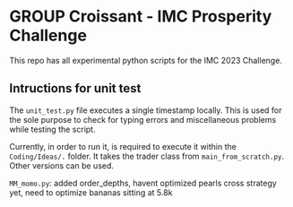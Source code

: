 # GROUP Croissant - IMC Prosperity Challenge

This repo has all experimental python scripts for the IMC 2023 Challenge.

## Intructions for unit test
The `unit_test.py` file executes a single timestamp locally. 
This is used for the sole purpose to check for typing errors and miscellaneous problems while testing the script.

Currently, in order to run it, is required to execute it within the `Coding/Ideas/.` folder. It takes the trader class
from `main_from_scratch.py`. Other versions can be used.

`MM_momo.py`: added order_depths, havent optimized pearls cross strategy yet, need to optimize bananas sitting at 5.8k
